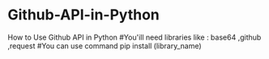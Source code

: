 # Github-API-in-Python
 How to Use Github API in Python 
#You'ill need libraries like : 
base64 ,github ,request
#You can use command
pip install (library_name)
